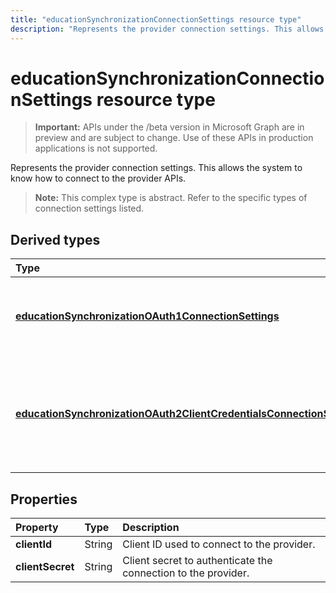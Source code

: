 ---title: "educationSynchronizationConnectionSettings resource type"description: "Represents the provider connection settings. This allows the system to know how to connect to the provider APIs. "---# educationSynchronizationConnectionSettings resource type

> **Important:** APIs under the /beta version in Microsoft Graph are in preview and are subject to change. Use of these APIs in production applications is not supported.

Represents the provider connection settings. This allows the system to know how to connect to the provider APIs. 

> **Note:** This complex type is abstract. Refer to the specific types of connection settings listed.

## Derived types
| Type | Description | 
|:-|:-|
| [**educationSynchronizationOAuth1ConnectionSettings**](educationsynchronizationoauth1connectionsettings.md) | Use this type to provide OAuth1 connection settings. |
| [**educationSynchronizationOAuth2ClientCredentialsConnectionSettings**](educationsynchronizationoauth2clientcredentialsconnectionsettings.md) | Use this type to provide OAuth2 Client Credentials Grant connection settings. |

## Properties

| Property | Type | Description |
|:-|:-|:-|
| **clientId** | String |  Client ID used to connect to the provider. |
| **clientSecret** | String |  Client secret to authenticate the connection to the provider. |